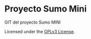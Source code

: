 # Proyecto Sumo Mini

GIT del proyecto Sumo MINI

Licensed under the [GPLv3 License](https://www.gnu.org/licenses/gpl-3.0.html).

